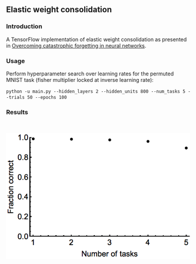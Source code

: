 ## Elastic weight consolidation

### Introduction

A TensorFlow implementation of elastic weight consolidation as presented in [Overcoming catastrophic forgetting in neural networks](http://www.pnas.org/content/114/13/3521.full).

### Usage

Perform hyperparameter search over learning rates for the permuted MNIST task (fisher multiplier locked at inverse learning rate):
```
python -u main.py --hidden_layers 2 --hidden_units 800 --num_tasks 5 --trials 50 --epochs 100
```

### Results

<br>
<p align="left"><img src="fractioncorrect.png" /></p>
<br>